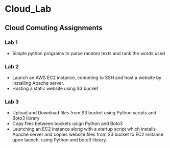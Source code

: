 # **Cloud_Lab**
## Cloud Comuting Assignments

### Lab 1 
  * Simple python programs to parse random texts and rank the words used
### Lab 2
  * Launch an AWS EC2 instance, conneting to SSH and host a website by installing Apache server.
  * Hosting a static website using S3 bucket
### Lab 3
  * Upload and Download files from S3 bucket using Python scripts and Boto3 library
  * Copy files between buckets usign Python and Boto3
  * Launching an EC2 instance along with a startup script which installs Apache server and copies website files from S3 bucket to EC2 instance upon launch, using Python and boto3 library.

